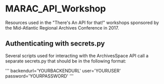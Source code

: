 # MARAC_API_Workshop
Resources used in the "There's An API for that!" workshops sponsored by the Mid-Atlantic Regional Archives Conference in 2017.

## Authenticating with secrets.py
Several scripts used for interacting with the ArchivesSpace API call a separate secrets.py that should be in the following format:

'''
backendurl='YOURBACKENDURL'
user='YOURUSER'
password='YOURPASSWORD'
'''
